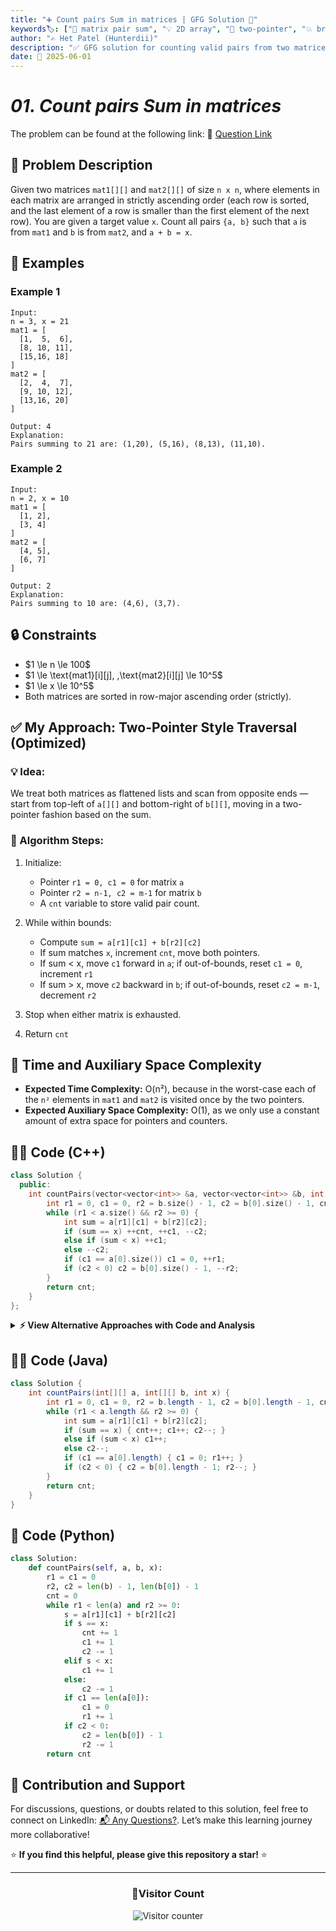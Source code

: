 ```yaml
---
title: "➕ Count pairs Sum in matrices | GFG Solution 🧮"
keywords🏷️: ["🔢 matrix pair sum", "💡 2D array", "🧠 two-pointer", "💥 brute-force", "📈 sorted matrix", "📘 GFG", "🏁 competitive programming", "📚 DSA"]
author: "✍️ Het Patel (Hunterdii)"
description: "✅ GFG solution for counting valid pairs from two matrices such that their sum equals X. Includes optimized two-pointer logic and more. 🚀"
date: 📅 2025-06-01
---
```


# *01. Count pairs Sum in matrices*

The problem can be found at the following link: 🔗 [Question Link](https://www.geeksforgeeks.org/problems/count-pairs-sum-in-matrices/1)



## **🧩 Problem Description**

Given two matrices `mat1[][]` and `mat2[][]` of size `n x n`, where elements in each matrix are arranged in strictly ascending order (each row is sorted, and the last element of a row is smaller than the first element of the next row). You are given a target value `x`. Count all pairs `{a, b}` such that `a` is from `mat1` and `b` is from `mat2`, and `a + b = x`.



## **📘 Examples**

### Example 1

```
Input:
n = 3, x = 21
mat1 = [
  [1,  5,  6],
  [8, 10, 11],
  [15,16, 18]
]
mat2 = [
  [2,  4,  7],
  [9, 10, 12],
  [13,16, 20]
]

Output: 4
Explanation:
Pairs summing to 21 are: (1,20), (5,16), (8,13), (11,10).
```

### Example 2

```
Input:
n = 2, x = 10
mat1 = [
  [1, 2],
  [3, 4]
]
mat2 = [
  [4, 5],
  [6, 7]
]

Output: 2
Explanation:
Pairs summing to 10 are: (4,6), (3,7).
```



## **🔒 Constraints**

* \$1 \le n \le 100\$
* \$1 \le \text{mat1}\[i]\[j], ,\text{mat2}\[i]\[j] \le 10^5\$
* \$1 \le x \le 10^5\$
* Both matrices are sorted in row-major ascending order (strictly).



## **✅ My Approach: Two-Pointer Style Traversal (Optimized)**

### 💡 Idea:

We treat both matrices as flattened lists and scan from opposite ends — start from top-left of `a[][]` and bottom-right of `b[][]`, moving in a two-pointer fashion based on the sum.

### 🧠 Algorithm Steps:

1. Initialize:

   * Pointer `r1 = 0, c1 = 0` for matrix `a`
   * Pointer `r2 = n-1, c2 = m-1` for matrix `b`
   * A `cnt` variable to store valid pair count.
2. While within bounds:

   * Compute `sum = a[r1][c1] + b[r2][c2]`
   * If sum matches `x`, increment `cnt`, move both pointers.
   * If sum < x, move `c1` forward in `a`; if out-of-bounds, reset `c1 = 0`, increment `r1`
   * If sum > x, move `c2` backward in `b`; if out-of-bounds, reset `c2 = m-1`, decrement `r2`
3. Stop when either matrix is exhausted.
4. Return `cnt`



## 📝 **Time and Auxiliary Space Complexity**

* **Expected Time Complexity:** O(n²), because in the worst-case each of the `n²` elements in `mat1` and `mat2` is visited once by the two pointers.
* **Expected Auxiliary Space Complexity:** O(1), as we only use a constant amount of extra space for pointers and counters.



## **🧑‍💻 Code (C++)**

```cpp
class Solution {
  public:
    int countPairs(vector<vector<int>> &a, vector<vector<int>> &b, int x) {
        int r1 = 0, c1 = 0, r2 = b.size() - 1, c2 = b[0].size() - 1, cnt = 0;
        while (r1 < a.size() && r2 >= 0) {
            int sum = a[r1][c1] + b[r2][c2];
            if (sum == x) ++cnt, ++c1, --c2;
            else if (sum < x) ++c1;
            else --c2;
            if (c1 == a[0].size()) c1 = 0, ++r1;
            if (c2 < 0) c2 = b[0].size() - 1, --r2;
        }
        return cnt;
    }
};
```


<details>
<summary><b>⚡ View Alternative Approaches with Code and Analysis</b></summary>


## 📊 **2️⃣ Hash Map (Value Frequency Counter)**

### 💡 Algorithm Steps:

1. Traverse all elements of `mat2` and store their frequencies in a `unordered_map<int, int>`.
2. Iterate over `mat1` and for each element `a[i][j]`, compute `rem = x - a[i][j]`.
3. Increment count by frequency of `rem` in the map.

```cpp
class Solution {
  public:
    int countPairs(vector<vector<int>> &a, vector<vector<int>> &b, int x) {
        unordered_map<int, int> freq;
        for (auto &row : b)
            for (int val : row) ++freq[val];
        int cnt = 0;
        for (auto &row : a)
            for (int val : row) cnt += freq[x - val];
        return cnt;
    }
};
```

### 📝 **Complexity Analysis:**

* **Time:** ⏱️ O(n²)
* **Auxiliary Space:** 💾 O(n²)

### ✅ **Why This Approach?**

* Efficient for unsorted matrices.
* Leverages constant-time hashmap lookup.




## 📊 **3️⃣ Sort + Two Pointer on Flattened Grids**

### 💡 Algorithm Steps:

1. Flatten both matrices into 1D arrays.
2. Sort `a_flat` in ascending and `b_flat` in descending order.
3. Use two pointers to count pairs summing to `x`.

```cpp
class Solution {
  public:
    int countPairs(vector<vector<int>> &a, vector<vector<int>> &b, int x) {
        vector<int> v1, v2;
        for (auto &r : a) v1.insert(v1.end(), r.begin(), r.end());
        for (auto &r : b) v2.insert(v2.end(), r.begin(), r.end());
        sort(v1.begin(), v1.end());
        sort(v2.begin(), v2.end(), greater<int>());
        int i = 0, j = 0, cnt = 0;
        while (i < v1.size() && j < v2.size()) {
            int sum = v1[i] + v2[j];
            if (sum == x) ++cnt, ++i, ++j;
            else if (sum < x) ++i;
            else ++j;
        }
        return cnt;
    }
};
```

### 📝 **Complexity Analysis:**

* **Time:** ⏱️ O(n² log n)
* **Auxiliary Space:** 💾 O(n²)

### ✅ **Why This Approach?**

* Good balance of time and space if flattening is viable.
* Works when matrix values are disorganized.

## 📊 **4️⃣ Brute Force (Double Nested Loops)**

### 💡 Algorithm Steps:

1. Use two nested loops to try every combination of elements from `mat1` and `mat2`.
2. Count all pairs whose sum equals `x`.

```cpp
class Solution {
  public:
    int countPairs(vector<vector<int>> &a, vector<vector<int>> &b, int x) {
        int cnt = 0;
        for (auto &row1 : a)
            for (int val1 : row1)
                for (auto &row2 : b)
                    for (int val2 : row2)
                        if (val1 + val2 == x) ++cnt;
        return cnt;
    }
};
```

### 📝 **Complexity Analysis:**

* **Time:** ⏱️ O(n⁴)
* **Auxiliary Space:** 💾 O(1)

### ✅ **Why This Approach?**

* Works universally without needing sorting or extra space.
* Very inefficient for large matrices.

### ⚠️ Warning: TLE on Large Inputs
#### ✅ Test Cases Passed: 1010 / 1115
##### ❌ Result: Time Limit Exceeded (TLE) 
###### 🕓 Issue: Brute-force algorithm exceeded time constraints on larger test cases due to O(n⁴) complexity Won’t pass when `n` approaches 100 due to time explosion.



## 🆚 **🔍 Comparison of Approaches**

| 🚀 **Approach**         | ⏱️ **Time Complexity** | 💾 **Space Complexity** | ✅ **Pros**                      | ⚠️ **Cons**                     |
| ----------------------- | ---------------------- | ----------------------- | ------------------------------- | ------------------------------- |
| 🔍 **Two Pointer**      | 🟢 O(n²)               | 🟢 O(1)                 | Fast for sorted matrices        | Needs sorted grid               |
| 📦 **Hash Map**         | 🟢 O(n²)               | 🟡 O(n²)                | Best for unsorted matrices      | Extra memory                    |
| 🧮 **Sort + 2-Pointer** | 🟡 O(n² log n)         | 🟡 O(n²)                | Efficient for disjoint matrices | Needs full flatten and sort     |
| 🐢 **Brute Force (TLE)**      | 🔴 O(n⁴)               | 🟢 O(1)                 | Simplest universal logic        | Extremely slow for large inputs |


### 🏆 **Best Choice Recommendation**

| 🎯 **Scenario**                     | 🥇 **Recommended Approach** |
| ----------------------------------- | --------------------------- |
| ✅ Both matrices sorted                | 🥇 Two Pointer               |
| 📋 Matrices unsorted                   | 🥈 Hash Map                  |
| 💥 Arrays easily flattenable           | 🥉 Sort + Two Pointer        |
| 🔍 Small size or brute force benchmark | 🎖️ Brute Force (TLE)              |

</details>


## **🧑‍💻 Code (Java)**

```java
class Solution {
    int countPairs(int[][] a, int[][] b, int x) {
        int r1 = 0, c1 = 0, r2 = b.length - 1, c2 = b[0].length - 1, cnt = 0;
        while (r1 < a.length && r2 >= 0) {
            int sum = a[r1][c1] + b[r2][c2];
            if (sum == x) { cnt++; c1++; c2--; }
            else if (sum < x) c1++;
            else c2--;
            if (c1 == a[0].length) { c1 = 0; r1++; }
            if (c2 < 0) { c2 = b[0].length - 1; r2--; }
        }
        return cnt;
    }
}
```


## **🐍 Code (Python)**

```python
class Solution:
    def countPairs(self, a, b, x):
        r1 = c1 = 0
        r2, c2 = len(b) - 1, len(b[0]) - 1
        cnt = 0
        while r1 < len(a) and r2 >= 0:
            s = a[r1][c1] + b[r2][c2]
            if s == x:
                cnt += 1
                c1 += 1
                c2 -= 1
            elif s < x:
                c1 += 1
            else:
                c2 -= 1
            if c1 == len(a[0]):
                c1 = 0
                r1 += 1
            if c2 < 0:
                c2 = len(b[0]) - 1
                r2 -= 1
        return cnt
```

## 🧠 Contribution and Support

For discussions, questions, or doubts related to this solution, feel free to connect on LinkedIn: [📬 Any Questions?](https://www.linkedin.com/in/patel-hetkumar-sandipbhai-8b110525a/). Let’s make this learning journey more collaborative!

⭐ **If you find this helpful, please give this repository a star!** ⭐

---

<div align="center">
  <h3><b>📍Visitor Count</b></h3>
</div>

<p align="center">
  <img src="https://profile-counter.glitch.me/Hunterdii/count.svg" alt="Visitor counter" />
</p>
